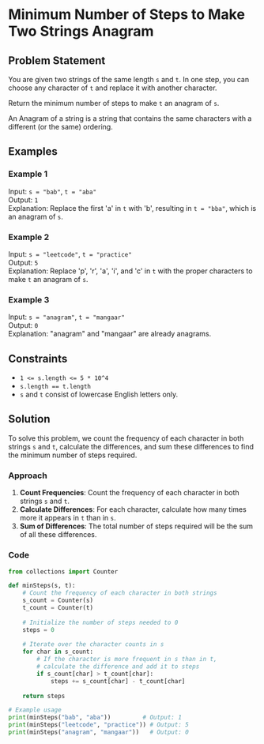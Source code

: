 # Minimum Number of Steps to Make Two Strings Anagram

## Problem Statement

You are given two strings of the same length `s` and `t`. In one step, you can choose any character of `t` and replace it with another character.

Return the minimum number of steps to make `t` an anagram of `s`.

An Anagram of a string is a string that contains the same characters with a different (or the same) ordering.

## Examples

### Example 1
Input: `s = "bab"`, `t = "aba"`  
Output: `1`  
Explanation: Replace the first 'a' in `t` with 'b', resulting in `t = "bba"`, which is an anagram of `s`.

### Example 2
Input: `s = "leetcode"`, `t = "practice"`  
Output: `5`  
Explanation: Replace 'p', 'r', 'a', 'i', and 'c' in `t` with the proper characters to make `t` an anagram of `s`.

### Example 3
Input: `s = "anagram"`, `t = "mangaar"`  
Output: `0`  
Explanation: "anagram" and "mangaar" are already anagrams.

## Constraints

- `1 <= s.length <= 5 * 10^4`
- `s.length == t.length`
- `s` and `t` consist of lowercase English letters only.

## Solution

To solve this problem, we count the frequency of each character in both strings `s` and `t`, calculate the differences, and sum these differences to find the minimum number of steps required.

### Approach

1. **Count Frequencies**: Count the frequency of each character in both strings `s` and `t`.
2. **Calculate Differences**: For each character, calculate how many times more it appears in `t` than in `s`.
3. **Sum of Differences**: The total number of steps required will be the sum of all these differences.

### Code

```python
from collections import Counter

def minSteps(s, t):
    # Count the frequency of each character in both strings
    s_count = Counter(s)
    t_count = Counter(t)
    
    # Initialize the number of steps needed to 0
    steps = 0
    
    # Iterate over the character counts in s
    for char in s_count:
        # If the character is more frequent in s than in t,
        # calculate the difference and add it to steps
        if s_count[char] > t_count[char]:
            steps += s_count[char] - t_count[char]
    
    return steps

# Example usage
print(minSteps("bab", "aba"))         # Output: 1
print(minSteps("leetcode", "practice")) # Output: 5
print(minSteps("anagram", "mangaar"))   # Output: 0
